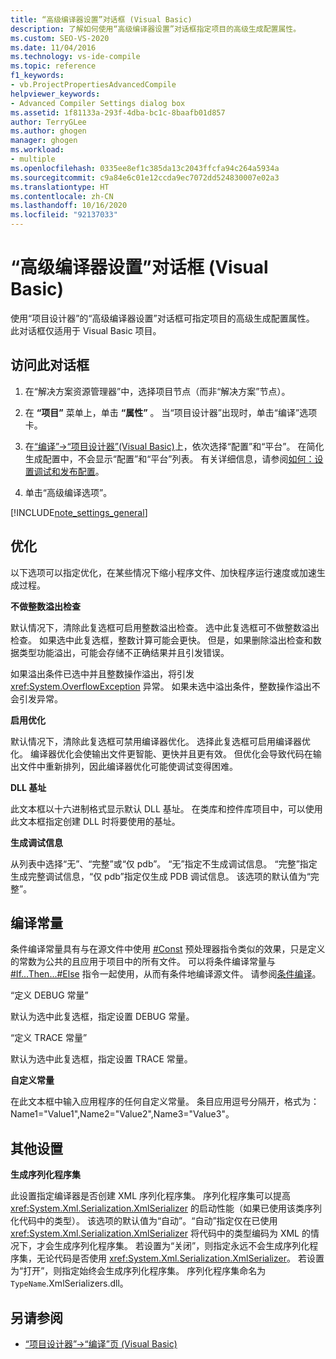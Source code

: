 ```yaml
---
title: “高级编译器设置”对话框 (Visual Basic)
description: 了解如何使用“高级编译器设置”对话框指定项目的高级生成配置属性。
ms.custom: SEO-VS-2020
ms.date: 11/04/2016
ms.technology: vs-ide-compile
ms.topic: reference
f1_keywords:
- vb.ProjectPropertiesAdvancedCompile
helpviewer_keywords:
- Advanced Compiler Settings dialog box
ms.assetid: 1f81133a-293f-4dba-bc1c-8baafb01d857
author: TerryGLee
ms.author: ghogen
manager: ghogen
ms.workload:
- multiple
ms.openlocfilehash: 0335ee8ef1c385da13c2043ffcfa94c264a5934a
ms.sourcegitcommit: c9a84e6c01e12ccda9ec7072dd524830007e02a3
ms.translationtype: HT
ms.contentlocale: zh-CN
ms.lasthandoff: 10/16/2020
ms.locfileid: "92137033"
---
```

# <a name="advanced-compiler-settings-dialog-box-visual-basic"></a>“高级编译器设置”对话框 (Visual Basic)

使用“项目设计器”的“高级编译器设置”对话框可指定项目的高级生成配置属性。 此对话框仅适用于 Visual Basic 项目。

## <a name="to-access-this-dialog-box"></a>访问此对话框

1. 在“解决方案资源管理器”中，选择项目节点（而非“解决方案”节点）。 

2. 在 **“项目”** 菜单上，单击 **“属性”** 。 当“项目设计器”出现时，单击“编译”选项卡。

3. 在[“编译”->“项目设计器”(Visual Basic)](../../ide/reference/compile-page-project-designer-visual-basic.md)上，依次选择“配置”和“平台”。 在简化生成配置中，不会显示“配置”和“平台”列表。 有关详细信息，请参阅[如何：设置调试和发布配置](../../debugger/how-to-set-debug-and-release-configurations.md)。

4. 单击“高级编译选项”。

[!INCLUDE[note_settings_general](../../data-tools/includes/note_settings_general_md.md)]

## <a name="optimizations"></a>优化

以下选项可以指定优化，在某些情况下缩小程序文件、加快程序运行速度或加速生成过程。

**不做整数溢出检查**

默认情况下，清除此复选框可启用整数溢出检查。 选中此复选框可不做整数溢出检查。 如果选中此复选框，整数计算可能会更快。 但是，如果删除溢出检查和数据类型功能溢出，可能会存储不正确结果并且引发错误。

如果溢出条件已选中并且整数操作溢出，将引发 <xref:System.OverflowException> 异常。 如果未选中溢出条件，整数操作溢出不会引发异常。

**启用优化**

默认情况下，清除此复选框可禁用编译器优化。 选择此复选框可启用编译器优化。 编译器优化会使输出文件更智能、更快并且更有效。 但优化会导致代码在输出文件中重新排列，因此编译器优化可能使调试变得困难。

 **DLL 基址**

此文本框以十六进制格式显示默认 DLL 基址。 在类库和控件库项目中，可以使用此文本框指定创建 DLL 时将要使用的基址。

 **生成调试信息**

从列表中选择“无”、“完整”或“仅 pdb”。 “无”指定不生成调试信息。 “完整”指定生成完整调试信息，“仅 pdb”指定仅生成 PDB 调试信息。 该选项的默认值为“完整”。

## <a name="compilation-constants"></a>编译常量

条件编译常量具有与在源文件中使用 [#Const](/dotnet/visual-basic/language-reference/directives/const-directive) 预处理器指令类似的效果，只是定义的常数为公共的且应用于项目中的所有文件。 可以将条件编译常量与 [#If...Then...#Else](/dotnet/visual-basic/language-reference/directives/if-then-else-directives) 指令一起使用，从而有条件地编译源文件。 请参阅[条件编译](/dotnet/visual-basic/programming-guide/program-structure/conditional-compilation)。

 “定义 DEBUG 常量” 

默认为选中此复选框，指定设置 DEBUG 常量。

 “定义 TRACE 常量” 

默认为选中此复选框，指定设置 TRACE 常量。

 **自定义常量**

在此文本框中输入应用程序的任何自定义常量。 条目应用逗号分隔开，格式为：Name1="Value1",Name2="Value2",Name3="Value3"。

## <a name="other-settings"></a>其他设置

**生成序列化程序集**

此设置指定编译器是否创建 XML 序列化程序集。 序列化程序集可以提高 <xref:System.Xml.Serialization.XmlSerializer> 的启动性能（如果已使用该类序列化代码中的类型）。 该选项的默认值为“自动”。“自动”指定仅在已使用 <xref:System.Xml.Serialization.XmlSerializer> 将代码中的类型编码为 XML 的情况下，才会生成序列化程序集。 若设置为“关闭”，则指定永远不会生成序列化程序集，无论代码是否使用 <xref:System.Xml.Serialization.XmlSerializer>。 若设置为“打开”，则指定始终会生成序列化程序集。 序列化程序集命名为 `TypeName`.XmlSerializers.dll。

## <a name="see-also"></a>另请参阅

- [“项目设计器”->“编译”页 (Visual Basic)](../../ide/reference/compile-page-project-designer-visual-basic.md)
